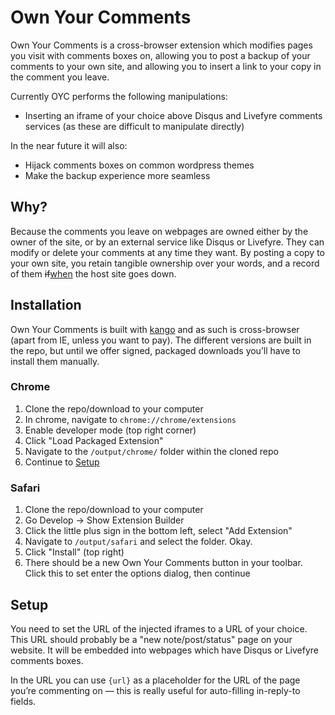 Own Your Comments
==============

Own Your Comments is a cross-browser extension which modifies pages you visit with comments boxes on, allowing you to post a backup of your comments to your own site, and allowing you to insert a link to your copy in the comment you leave.

Currently OYC performs the following manipulations:

* Inserting an iframe of your choice above Disqus and Livefyre comments services (as these are difficult to manipulate directly)

In the near future it will also:

* Hijack comments boxes on common wordpress themes
* Make the backup experience more seamless

## Why?

Because the comments you leave on webpages are owned either by the owner of the site, or by an external service like Disqus or Livefyre. They can modify or delete your comments at any time they want. By posting a copy to your own site, you retain tangible ownership over your words, and a record of them <del>if</del><ins>when</ins> the host site goes down.

## Installation

Own Your Comments is built with [kango](http://kangoextensions.com) and as such is cross-browser (apart from IE, unless you want to pay). The different versions are built in the repo, but until we offer signed, packaged downloads you’ll have to install them manually.

### Chrome

1. Clone the repo/download to your computer
1. In chrome, navigate to `chrome://chrome/extensions`
1. Enable developer mode (top right corner)
1. Click "Load Packaged Extension"
1. Navigate to the `/output/chrome/` folder within the cloned repo
1. Continue to [Setup](#setup)

### Safari

1. Clone the repo/download to your computer
1. Go Develop -> Show Extension Builder
1. Click the little plus sign in the bottom left, select "Add Extension"
1. Navigate to `/output/safari` and select the folder. Okay.
1. Click "Install" (top right)
1. There should be a new Own Your Comments button in your toolbar. Click this to set enter the options dialog, then continue

## Setup

You need to set the URL of the injected iframes to a URL of your choice. This URL should probably be a "new note/post/status" page on your website. It will be embedded into webpages which have Disqus or Livefyre comments boxes.

In the URL you can use <code>{url}</code> as a placeholder for the URL of the page you’re commenting on — this is really useful for auto-filling in-reply-to fields.